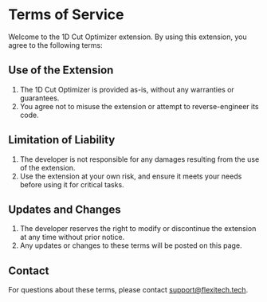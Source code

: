 # Terms of Service

Welcome to the 1D Cut Optimizer extension. By using this extension, you agree to the following terms:

## Use of the Extension
1. The 1D Cut Optimizer is provided as-is, without any warranties or guarantees.
2. You agree not to misuse the extension or attempt to reverse-engineer its code.

## Limitation of Liability
1. The developer is not responsible for any damages resulting from the use of the extension.
2. Use the extension at your own risk, and ensure it meets your needs before using it for critical tasks.

## Updates and Changes
1. The developer reserves the right to modify or discontinue the extension at any time without prior notice.
2. Any updates or changes to these terms will be posted on this page.

## Contact
For questions about these terms, please contact [support@flexitech.tech](mailto:support@flexitech.tech).
